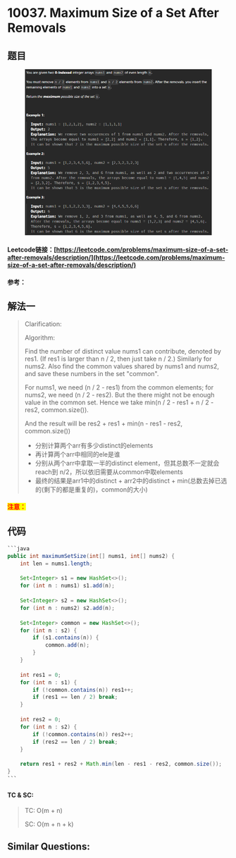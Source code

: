 # 10037. Maximum Size of a Set After Removals

## 题目

<figure><img src="../../.gitbook/assets/image (259).png" alt=""><figcaption></figcaption></figure>

#### Leetcode链接：[https://leetcode.com/problems/maximum-size-of-a-set-after-removals/description/](https://leetcode.com/problems/maximum-size-of-a-set-after-removals/description/)

#### 参考：

## 解法一

> Clarification:&#x20;
>
> Algorithm:&#x20;
>
> Find the number of distinct value nums1 can contribute, denoted by res1. (If res1 is larger than n / 2, then just take n / 2.) Similarly for nums2. Also find the common values shared by nums1 and nums2, and save these numbers in the set "common".
>
> For nums1, we need (n / 2 - res1) from the common elements; for nums2, we need (n / 2 - res2). But the there might not be enough value in the common set. Hence we take min(n / 2 - res1 + n / 2 - res2, common.size()).
>
> And the result will be res2 + res1 + min(n - res1 - res2, common.size())
>
> * 分别计算两个arr有多少distinct的elements
> * 再计算两个arr中相同的ele是谁
> * 分别从两个arr中拿取一半的distinct element，但其总数不一定就会reach到 n/2，所以依旧需要从common中取elements
> * 最终的结果是arr1中的distinct + arr2中的distinct + min(总数去掉已选的(剩下的都是重复的)，common的大小)

#### <mark style="color:red;">注意：</mark>

## 代码

````java
```java
public int maximumSetSize(int[] nums1, int[] nums2) {
    int len = nums1.length;

    Set<Integer> s1 = new HashSet<>();
    for (int n : nums1) s1.add(n);

    Set<Integer> s2 = new HashSet<>();
    for (int n : nums2) s2.add(n);

    Set<Integer> common = new HashSet<>();
    for (int n : s2) {
        if (s1.contains(n)) {
            common.add(n);
        }
    }

    int res1 = 0;
    for (int n : s1) {
        if (!common.contains(n)) res1++;
        if (res1 == len / 2) break;
    }

    int res2 = 0;
    for (int n : s2) {
        if (!common.contains(n)) res2++;
        if (res2 == len / 2) break;
    }

    return res1 + res2 + Math.min(len - res1 - res2, common.size());
}
```
````

#### TC & SC:&#x20;

> TC: O(m + n)
>
> SC: O(m + n + k)

## **Similar Questions:**&#x20;
